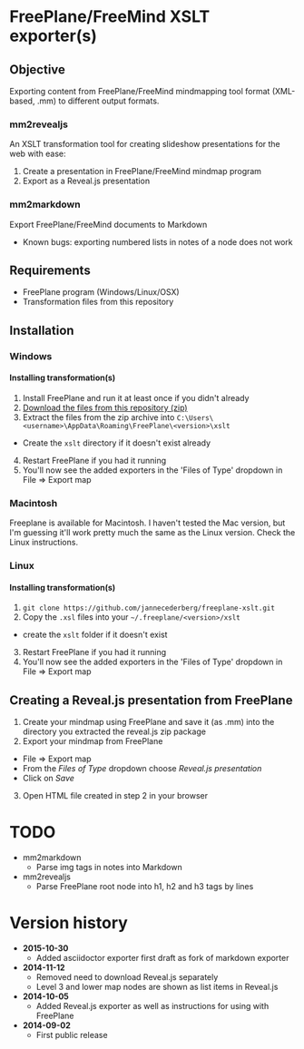 # FreePlane/FreeMind XSLT exporter(s)

## Objective

Exporting content from FreePlane/FreeMind mindmapping tool format (XML-based, .mm) to different output formats.

### mm2revealjs

An XSLT transformation tool for creating slideshow presentations for the web with ease:

1. Create a presentation in FreePlane/FreeMind mindmap program
2. Export as a Reveal.js presentation

### mm2markdown

Export FreePlane/FreeMind documents to Markdown
  * Known bugs: exporting numbered lists in notes of a node does not work

## Requirements

- FreePlane program (Windows/Linux/OSX)
- Transformation files from this repository

## Installation

### Windows

#### Installing transformation(s)

1. Install FreePlane and run it at least once if you didn't already
2. [Download the files from this repository (zip)](https://github.com/jannecederberg/freeplane-xslt/archive/master.zip)
3. Extract the files from the zip archive into `C:\Users\<username>\AppData\Roaming\FreePlane\<version>\xslt`
  - Create the `xslt` directory if it doesn't exist already
4. Restart FreePlane if you had it running
5. You'll now see the added exporters in the 'Files of Type' dropdown in File => Export map

### Macintosh

Freeplane is available for Macintosh. I haven't tested the Mac version, but I'm guessing it'll work pretty much the same as the Linux version. Check the Linux instructions.

### Linux

#### Installing transformation(s)

1. `git clone https://github.com/jannecederberg/freeplane-xslt.git`
2. Copy the `.xsl` files into your `~/.freeplane/<version>/xslt`
  - create the `xslt` folder if it doesn't exist
3. Restart FreePlane if you had it running
4. You'll now see the added exporters in the 'Files of Type' dropdown in File => Export map

## Creating a Reveal.js presentation from FreePlane

1. Create your mindmap using FreePlane and save it (as .mm) into the directory you extracted the reveal.js zip package
2. Export your mindmap from FreePlane
  - File => Export map
  - From the *Files of Type* dropdown choose *Reveal.js presentation*
  - Click on *Save*
3. Open HTML file created in step 2 in your browser

# TODO

* mm2markdown
  - Parse img tags in notes into Markdown
* mm2revealjs
  - Parse FreePlane root node into h1, h2 and h3 tags by lines

# Version history

- **2015-10-30**
  - Added asciidoctor exporter first draft as fork of markdown exporter
- **2014-11-12**
  - Removed need to download Reveal.js separately
  - Level 3 and lower map nodes are shown as list items in Reveal.js
- **2014-10-05**
  - Added Reveal.js exporter as well as instructions for using with FreePlane
- **2014-09-02**
  - First public release